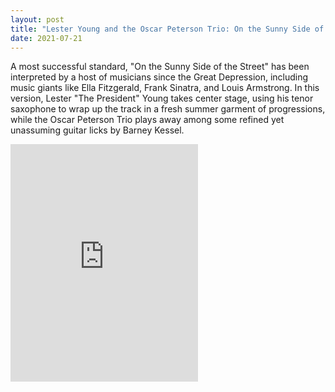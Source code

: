 ```yaml
---
layout: post
title: "Lester Young and the Oscar Peterson Trio: On the Sunny Side of the Street"
date: 2021-07-21
---
```


A most successful standard, "On the Sunny Side of the Street" has been interpreted by a host of musicians since the Great Depression, including music giants like Ella Fitzgerald, Frank Sinatra, and Louis Armstrong.
In this version, Lester "The President" Young takes center stage, using his tenor saxophone to wrap up the track in a fresh summer garment of progressions, while the Oscar Peterson Trio plays away among some refined yet unassuming guitar licks by Barney Kessel.

<iframe src="https://open.spotify.com/embed/track/42glcnGSZYpv5kg9izfAuP" width="300" height="380" frameborder="0" allowtransparency="true" allow="encrypted-media"></iframe>